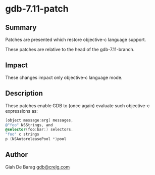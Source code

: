 gdb-7.11-patch
==============

Summary
-------

Patches are presented which restore objective-c language support.

These patches are relative to the head of the gdb-7.11-branch.


Impact
------

These changes impact only objective-c language mode.


Description
-----------

These patches enable GDB to (once again) evaluate such objective-c
expressions as:

```objective-c
[object message:arg] messages,
@"foo" NSStrings, and
@selector(foo:bar:) selectors.
"foo" c strings
p (NSAutoreleasePool *)pool
```

Author
------

Giah De Barag
gdb@crelg.com

